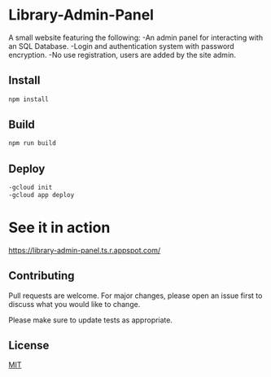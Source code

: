 # Library-Admin-Panel

A small website featuring the following:
-An admin panel for interacting with an SQL Database.
-Login and authentication system with password encryption.
-No use registration, users are added by the site admin.

## Install

```bash
npm install
```

## Build

```bash
npm run build
```

## Deploy

```bash
-gcloud init
-gcloud app deploy
```

# See it in action

https://library-admin-panel.ts.r.appspot.com/

## Contributing

Pull requests are welcome. For major changes, please open an issue first to discuss what you would like to change.

Please make sure to update tests as appropriate.

## License

[MIT](https://choosealicense.com/licenses/mit/)
